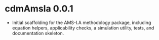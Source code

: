 # cdmAmsIa 0.0.1

* Initial scaffolding for the AMS-I.A methodology package, including equation helpers,
  applicability checks, a simulation utility, tests, and documentation skeleton.
